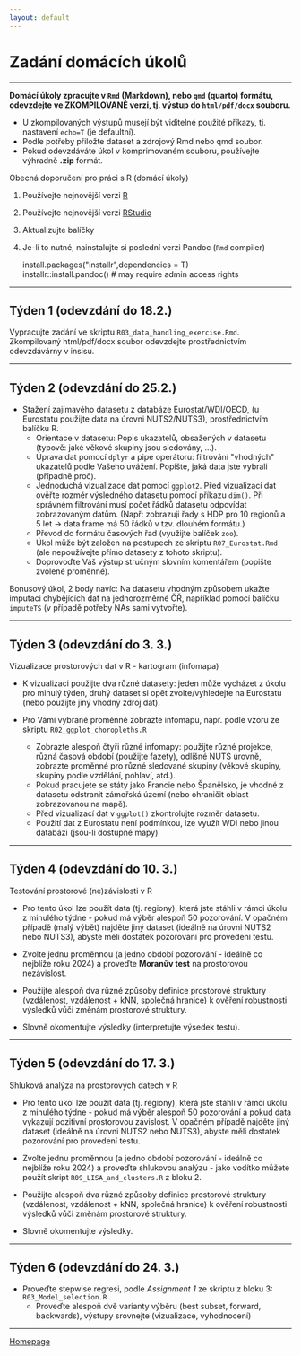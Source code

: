 ```yaml
---
layout: default
---
```

# Zadání domácích úkolů

--- 

**Domácí úkoly zpracujte v `Rmd` (Markdown), nebo `qmd` (quarto) formátu, odevzdejte ve ZKOMPILOVANÉ verzi, tj. výstup do `html/pdf/docx` souboru.**  

- U zkompilovaných výstupů musejí být viditelné použité příkazy, tj. nastavení `echo=T` (je defaultní).  
- Podle potřeby přiložte dataset a zdrojový Rmd nebo qmd soubor.  
- Pokud odevzdáváte úkol v komprimovaném souboru, používejte výhradně **.zip** formát.  


Obecná doporučení pro práci s R (domácí úkoly)

1. Používejte nejnovější verzi [R](https://www.r-project.org/)
2. Používejte nejnovější verzi [RStudio](https://rstudio.com/products/rstudio/)
3. Aktualizujte balíčky
4. Je-li to nutné, nainstalujte si poslední verzi Pandoc (`Rmd` compiler)
  
      install.packages("installr",dependencies = T)  
      installr::install.pandoc() # may require admin access rights  
     

---

## Týden 1 (odevzdání do 18.2.)

Vypracujte zadání ve skriptu `R03_data_handling_exercise.Rmd`.
Zkompilovaný html/pdf/docx soubor odevzdejte prostřednictvím odevzdávárny v insisu.

--- 

## Týden 2 (odevzdání do 25.2.)

* Stažení zajímavého datasetu z databáze Eurostat/WDI/OECD, (u Eurostatu použijte data na úrovni NUTS2/NUTS3), prostřednictvím balíčku R.  
    - Orientace v datasetu: Popis ukazatelů, obsažených v datasetu (typově: jaké věkové skupiny jsou sledovány, ...).  
    - Úprava dat pomocí `dplyr` a pipe operátoru: filtrování "vhodných" ukazatelů podle Vašeho uvážení. Popište, jaká data jste vybrali (případně proč).  
    - Jednoduchá vizualizace dat pomocí `ggplot2`. Před vizualizací dat ověřte rozměr výsledného datasetu pomocí příkazu `dim()`. Při správném filtrování musí počet řádků datasetu odpovídat zobrazovaným datům. (Např: zobrazuji řady s HDP pro 10 regionů a 5 let -> data frame má 50 řádků v tzv. dlouhém formátu.)
    - Převod do formátu časových řad (využijte balíček `zoo`).  
    - Úkol může být založen na postupech ze skriptu `R07_Eurostat.Rmd` (ale nepoužívejte přímo datasety z tohoto skriptu).  
    - Doprovoďte Váš výstup stručným slovním komentářem (popište zvolené proměnné).  

Bonusový úkol, 2 body navíc: Na datasetu vhodným způsobem ukažte imputaci chybějících dat na jednorozměrné ČŘ, například pomocí balíčku `imputeTS` (v případě potřeby NAs sami vytvořte).

---   

## Týden 3 (odevzdání do 3. 3.)

Vizualizace prostorových dat v R - kartogram (infomapa)

* K vizualizaci použijte dva různé datasety: jeden může vycházet z úkolu pro minulý týden, druhý dataset si opět zvolte/vyhledejte na Eurostatu (nebo použijte jiný vhodný zdroj dat).

* Pro Vámi vybrané proměnné zobrazte infomapu, např. podle vzoru ze skriptu `R02_ggplot_choropleths.R`   
    + Zobrazte alespoň čtyři různé infomapy: použijte různé projekce, různá časová období (použijte fazety), odlišné NUTS úrovně, zobrazte proměnné pro různé sledované skupiny (věkové skupiny, skupiny podle vzdělání, pohlaví, atd.).  
    + Pokud pracujete se státy jako Francie nebo Španělsko, je vhodné z datasetu odstranit zámořská území (nebo ohraničit oblast zobrazovanou na mapě). 
    + Před vizualizací dat v `ggplot()` zkontrolujte rozměr datasetu.
    + Použití dat z Eurostatu není podmínkou, lze využít WDI nebo jinou databázi (jsou-li dostupné mapy)  

--- 

## Týden 4 (odevzdání do 10. 3.)

Testování prostorové (ne)závislosti v R 

* Pro tento úkol lze použít data (tj. regiony), která jste stáhli v rámci úkolu z minulého týdne - pokud má výběr alespoň 50 pozorování. V opačném případě (malý výbět) najděte jiný dataset (ideálně na úrovni NUTS2 nebo NUTS3), abyste měli dostatek pozorování pro provedení testu.

+ Zvolte jednu proměnnou (a jedno období pozorování - ideálně co nejblíže roku 2024) a proveďte **Moranův test** na prostorovou nezávislost.  

+ Použijte alespoň dva různé způsoby definice prostorové struktury (vzdálenost, vzdálenost + kNN, společná hranice) k ověření robustnosti výsledků vůči změnám prostorové struktury.  

+ Slovně okomentujte výsledky (interpretujte výsedek testu).

--- 

## Týden 5 (odevzdání do 17. 3.)

Shluková analýza na prostorových datech v R 

* Pro tento úkol lze použít data (tj. regiony), která jste stáhli v rámci úkolu z minulého týdne - pokud má výběr alespoň 50 pozorování a pokud data vykazují pozitivní prostorovou závislost. V opačném případě najděte jiný dataset (ideálně na úrovni NUTS2 nebo NUTS3), abyste měli dostatek pozorování pro provedení testu.

+ Zvolte jednu proměnnou (a jedno období pozorování - ideálně co nejblíže roku 2024) a proveďte shlukovou analýzu - jako vodítko můžete použít skript `R09_LISA_and_clusters.R` z bloku 2.  

+ Použijte alespoň dva různé způsoby definice prostorové struktury (vzdálenost, vzdálenost + kNN, společná hranice) k ověření robustnosti výsledků vůči změnám prostorové struktury.  

+ Slovně okomentujte výsledky.


--- 

## Týden 6 (odevzdání do 24. 3.)

* Proveďte stepwise regresi, podle *Assignment 1* ze skriptu z bloku 3: `R03_Model_selection.R`
    * Proveďte alespoň dvě varianty výběru (best subset, forward, backwards), výstupy srovnejte (vizualizace, vyhodnocení)  
    
---


[Homepage](https://formanektomas.github.io/4EK417/)
